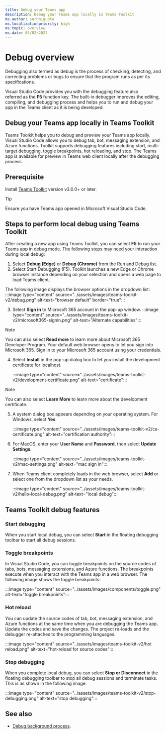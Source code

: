 ```yaml
---
title: Debug your Teams app 
description: Debug your Teams app locally in Teams Toolkit
ms.author: surbhigupta
ms.localizationpriority: high
ms.topic: overview
ms.date: 03/02/2022
---
```


# Debug overview

Debugging also termed as debug is the process of checking, detecting, and correcting problems or bugs to ensure that the program runs as per its specifications.

Visual Studio Code provides you with the debugging feature also referred as the **F5** function key. The built-in debugger improves the editing, compiling, and debugging process and helps you to run and debug your app in the Teams client as it is being developed.

## Debug your Teams app locally in Teams Toolkit

Teams Toolkit helps you to debug and preview your Teams app locally. Visual Studio Code allows you to debug tab, bot, messaging extension, and Azure functions. Toolkit supports debugging features including start, multi-target debugging, toggle breakpoints, hot reloading, and stop. The Teams app is available for preview in Teams web client locally after the debugging process.

## Prerequisite

Install [Teams Toolkit](https://marketplace.visualstudio.com/items?itemName=TeamsDevApp.ms-teams-vscode-extension) version v3.0.0+ or later.

> [!Tip]
> Ensure you have Teams app opened in Microsoft Visual Studio Code.

## Steps to perform local debug using Teams Toolkit

After creating a new app using Teams Toolkit, you can select **F5** to run your Teams app in debug mode. The following steps may need your interaction during local debug:

1. Select **Debug (Edge)** or **Debug (Chrome)** from the Run and Debug list. 
1. Select Start Debugging (F5). Toolkit launches a new Edge or Chrome browser instance depending on your selection and opens a web page to load Teams client.

The following image displays the browser options in the dropdown list:
    :::image type="content" source="../assets/images/teams-toolkit-v2/debug.png" alt-text="browser default" border="true"::: 

3. Select **Sign in** to Microsoft 365 account in the pop-up window.
    :::image type="content" source="../assets/images/teams-toolkit-v2/microsoft365-signin.png" alt-text="Alternate capabilities":::

> [!NOTE]
> You can also select **Read more** to learn more about Microsoft 365 Developer Program. Your default web browser opens to let you sign into Microsoft 365. Sign in to your Microsoft 365 account using your credentials.

4. Select **Install** in the pop-up dialog box to let you install the development certificate for localhost.

    :::image type="content" source="../assets/images/teams-toolkit-v2/development-certificate.png" alt-text="certificate":::

> [!Note]
> You can also select **Learn More** to learn more about the development certificate.

5. A system dialog box appears depending on your operating system. For Windows, select **Yes**.

    :::image type="content" source="../assets/images/teams-toolkit-v2/ca-certificate.png" alt-text="certification authority":::

6. For MacOS, enter your **User Name** and **Password**, then select **Update Settings**.

    :::image type="content" source="../assets/images/teams-toolkit-v2/mac-settings.png" alt-text="mac sign in":::

7. When Teams client completely loads in the  web browser, select **Add** or select one from the dropdown list as your needs.

    :::image type="content" source="../assets/images/teams-toolkit-v2/hello-local-debug.png" alt-text="local debug":::

## Teams Toolkit debug features

### Start debugging

When you start local debug, you can select **Start** in the floating debugging toolbar to start all debug sessions.

### Toggle breakpoints

In Visual Studio Code, you can toggle breakpoints on the source codes of tabs, bots, messaging extensions, and Azure functions. The breakpoints execute when you interact with the Teams app in a web browser. The following image shows the toggle breakpoints:

   :::image type="content" source="../assets/images/components/toggle.png" alt-text="toggle breakpoints":::

### Hot reload

You can update the source codes of tab, bot, messaging extension, and Azure functions at the same time when you are debugging the Teams app. Update the codes and save the changes. The project re-loads and the debugger re-attaches to the programming languages.

   :::image type="content" source="../assets/images/teams-toolkit-v2/hot reload.png" alt-text="hot-reload for source codes":::

### Stop debugging

When you complete local debug, you can select **Stop or Disconnect** in the floating debugging toolbar to stop all debug sessions and terminate tasks. This is as shown in the following image:

   :::image type="content" source="../assets/images/teams-toolkit-v2/stop-debugging.png" alt-text="stop debugging":::


## See also

* [Debug background process](debug%20background%20processes.md).